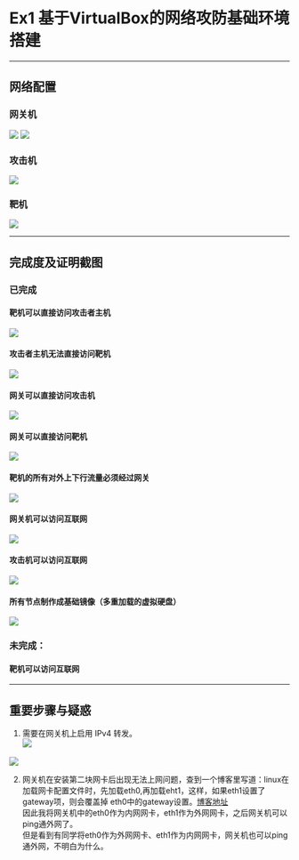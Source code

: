 # Ex1 基于VirtualBox的网络攻防基础环境搭建 #
----------
## 网络配置 ##
### 网关机 ###
![](pics/网关机网络配置eth0内网.PNG)
![](pics/网关机网络配置eth1外网.PNG)
### 攻击机 ###
![](pics/攻击机网络配置.PNG)
### 靶机 ###
![](pics/靶机网络配置.PNG)

----------
## 完成度及证明截图 ##
### 已完成  ###
#### 靶机可以直接访问攻击者主机
![](pics/靶机ping攻击机.PNG)
#### 攻击者主机无法直接访问靶机
![](pics/攻击机ping靶机.PNG)    
#### 网关可以直接访问攻击机  
![](pics/网关机ping攻击机.PNG)
#### 网关可以直接访问靶机  
![](pics/网关机ping靶机.PNG)
#### 靶机的所有对外上下行流量必须经过网关  
![](pics/靶机上下行流量.PNG)
#### 网关机可以访问互联网    
![](pics/网关机ping外网.PNG)
#### 攻击机可以访问互联网
![](pics/攻击机ping外网.PNG)    
#### 所有节点制作成基础镜像（多重加载的虚拟硬盘）
![](pics/多重加载.PNG)
### 未完成： ###
#### 靶机可以访问互联网   

----------
## 重要步骤与疑惑 ##
1. 需要在网关机上启用 IPv4 转发。  
![](pics/永久启用IP转发.PNG)

![](pics/防火墙设置.PNG)

2. 网关机在安装第二块网卡后出现无法上网问题，查到一个博客里写道：linux在加载网卡配置文件时，先加载eth0,再加载eht1，这样，如果eth1设置了gateway项，则会覆盖掉 eth0中的gateway设置。[博客地址](http://www.cnblogs.com/tigertall/archive/2012/01/02/2310253.html)  
因此我将网关机中的eth0作为内网网卡，eth1作为外网网卡，之后网关机可以ping通外网了。  
但是看到有同学将eth0作为外网网卡、eth1作为内网网卡，网关机也可以ping通外网，不明白为什么。
